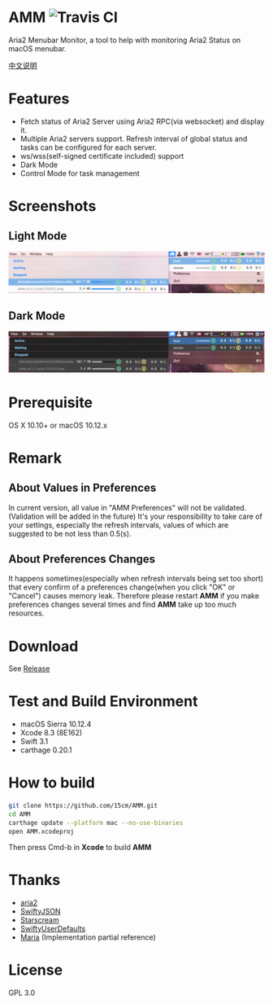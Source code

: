 # AMM ![Travis CI](https://travis-ci.org/15cm/AMM.svg?branch=master)
Aria2 Menubar Monitor, a tool to help with monitoring Aria2 Status on macOS menubar.

[中文说明](./README_zh.md)

# Features
- Fetch status of Aria2 Server using Aria2 RPC(via websocket) and display it.
- Multiple Aria2 servers support. Refresh interval of global status and tasks can be configured for each server.
- ws/wss(self-signed certificate included) support
- Dark Mode
- Control Mode for task management

# Screenshots
## Light Mode
![Screenshot Light](./screenshots/screenshot.png)

## Dark Mode
![Screenshot Dark](./screenshots/screenshot-dark.png)

# Prerequisite
OS X 10.10+ or macOS 10.12.x

# Remark
## About Values in Preferences
In current version, all value in "AMM Preferences" will not be validated.(Validation will be added in the future)
It's your responsibility to take care of your settings, especially the refresh intervals, values of which are suggested to be not less than 0.5(s).

## About Preferences Changes
It happens sometimes(especially when refresh intervals being set too short) that every confirm of a preferences change(when you click "OK" or "Cancel") causes memory leak. Therefore please restart **AMM** if you make preferences changes several times and find **AMM** take up too much resources.

# Download
See [Release](https://github.com/15cm/AMM/releases)

# Test and Build Environment
- macOS Sierra 10.12.4
- Xcode 8.3 (8E162)
- Swift 3.1
- carthage 0.20.1

# How to build
``` sh
git clone https://github.com/15cm/AMM.git
cd AMM
carthage update --platform mac --no-use-binaries
open AMM.xcodeproj
```

Then press Cmd-b in **Xcode** to build **AMM**

# Thanks
- [aria2](https://github.com/aria2/aria2) 
- [SwiftyJSON](https://github.com/SwiftyJSON/SwiftyJSON)
- [Starscream](https://github.com/daltoniam/Starscream)
- [SwiftyUserDefaults](https://github.com/radex/SwiftyUserDefaults)
- [Maria](https://github.com/ShinCurry/Maria) (Implementation partial reference)

# License
GPL 3.0
